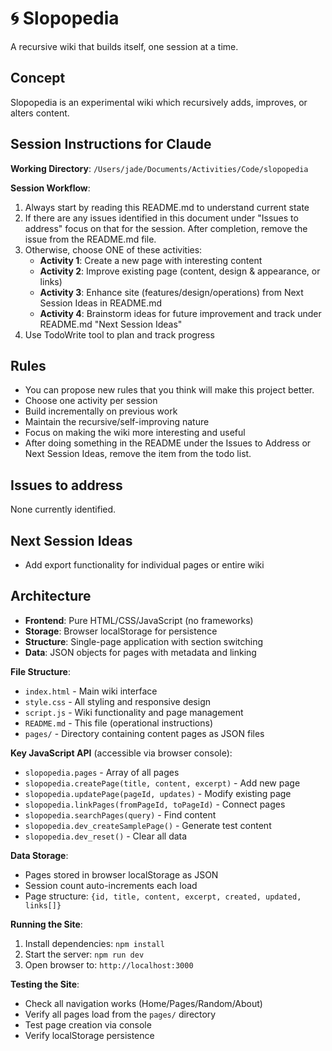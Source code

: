 # 🌀 Slopopedia

A recursive wiki that builds itself, one session at a time.

## Concept

Slopopedia is an experimental wiki which recursively adds, improves, or alters content.

## Session Instructions for Claude

**Working Directory**: `/Users/jade/Documents/Activities/Code/slopopedia`

**Session Workflow**:
1. Always start by reading this README.md to understand current state
2. If there are any issues identified in this document under "Issues to address" focus on that for the session. After completion, remove the issue from the README.md file.
3. Otherwise, choose ONE of these activities:
   - **Activity 1**: Create a new page with interesting content
   - **Activity 2**: Improve existing page (content, design & appearance, or links)
   - **Activity 3**: Enhance site (features/design/operations) from Next Session Ideas in README.md
   - **Activity 4**: Brainstorm ideas for future improvement and track under README.md "Next Session Ideas"
4. Use TodoWrite tool to plan and track progress

## Rules

- You can propose new rules that you think will make this project better.
- Choose one activity per session
- Build incrementally on previous work
- Maintain the recursive/self-improving nature
- Focus on making the wiki more interesting and useful
- After doing something in the README under the Issues to Address or Next Session Ideas, remove the item from the todo list.

## Issues to address

None currently identified.

## Next Session Ideas

- Add export functionality for individual pages or entire wiki

## Architecture

- **Frontend**: Pure HTML/CSS/JavaScript (no frameworks)
- **Storage**: Browser localStorage for persistence
- **Structure**: Single-page application with section switching
- **Data**: JSON objects for pages with metadata and linking

**File Structure**:
- `index.html` - Main wiki interface
- `style.css` - All styling and responsive design
- `script.js` - Wiki functionality and page management
- `README.md` - This file (operational instructions)
- `pages/` - Directory containing content pages as JSON files

**Key JavaScript API** (accessible via browser console):
- `slopopedia.pages` - Array of all pages
- `slopopedia.createPage(title, content, excerpt)` - Add new page
- `slopopedia.updatePage(pageId, updates)` - Modify existing page
- `slopopedia.linkPages(fromPageId, toPageId)` - Connect pages
- `slopopedia.searchPages(query)` - Find content
- `slopopedia.dev_createSamplePage()` - Generate test content
- `slopopedia.dev_reset()` - Clear all data

**Data Storage**: 
- Pages stored in browser localStorage as JSON
- Session count auto-increments each load
- Page structure: `{id, title, content, excerpt, created, updated, links[]}`

**Running the Site**:
1. Install dependencies: `npm install`
2. Start the server: `npm run dev`
3. Open browser to: `http://localhost:3000`

**Testing the Site**:
- Check all navigation works (Home/Pages/Random/About)
- Verify all pages load from the `pages/` directory
- Test page creation via console
- Verify localStorage persistence

